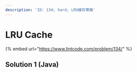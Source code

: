 ```yaml
---
description: 'ID: 134; hard; LRU缓存策略'
---
```


# LRU Cache

{% embed url="https://www.lintcode.com/problem/134/" %}

## Solution 1 \(Java\)

```java

```

